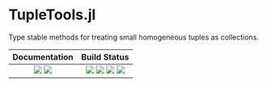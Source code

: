 # TupleTools.jl

Type stable methods for treating small homogeneous tuples as collections.

| **Documentation**                                                               | **Build Status**                                                                                |
|:-------------------------------------------------------------------------------:|:-----------------------------------------------------------------------------------------------:|
| [![][docs-stable-img]][docs-stable-url] [![][docs-dev-img]][docs-dev-url] | [![][travis-img]][travis-url] [![][appveyor-img]][appveyor-url] [![][codecov-img]][codecov-url] [![][coveralls-img]][coveralls-url] |


[docs-dev-img]: https://img.shields.io/badge/docs-dev-blue.svg
[docs-dev-url]: https://jutho.github.io/TupleTools.jl/latest

[docs-stable-img]: https://img.shields.io/badge/docs-stable-blue.svg
[docs-stable-url]: https://jutho.github.io/TupleTools.jl/stable

[travis-img]: https://travis-ci.org/Jutho/TupleTools.jl.svg?branch=master
[travis-url]: https://travis-ci.org/Jutho/TupleTools.jl

[appveyor-img]: https://ci.appveyor.com/api/projects/status/github/Jutho/TensorOperations.jl?svg=true&branch=master
[appveyor-url]: https://ci.appveyor.com/project/jutho/tupletools-jl/branch/master

[codecov-img]: https://codecov.io/gh/Jutho/TupleTools.jl/branch/master/graph/badge.svg
[codecov-url]: https://codecov.io/gh/Jutho/TupleTools.jl

[coveralls-img]: https://coveralls.io/repos/github/Jutho/TupleTools.jl/badge.svg?branch=master
[coveralls-url]: https://coveralls.io/github/Jutho/TupleTools.jl
